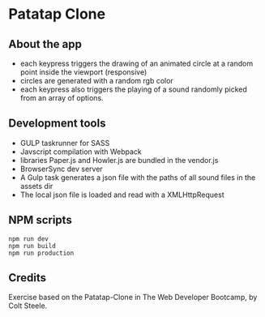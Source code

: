 # Patatap Clone

## About the app
- each keypress triggers the drawing of an animated circle at a random point inside the viewport (responsive) 
- circles are generated with a random rgb color
- each keypress also triggers the playing of a sound randomly picked from an array of options.

## Development tools
- GULP taskrunner for SASS
- Javscript compilation with Webpack
- libraries Paper.js and Howler.js are bundled in the vendor.js
- BrowserSync dev server
- A Gulp task generates a json file with the paths of all sound files in the assets dir
- The local json file is loaded and read with a XMLHttpRequest

## NPM scripts
```
npm run dev
npm run build
npm run production
```

## Credits
Exercise based on the Patatap-Clone in The Web Developer Bootcamp, by Colt Steele.